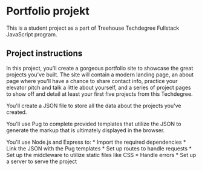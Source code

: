 # Portfolio projekt
This is a student project as a part of Treehouse Techdegree Fullstack JavaScript program.

## Project instructions
In this project, you'll create a gorgeous portfolio site to showcase the great projects you've built. The site will contain a modern landing page, an about page where you'll have a chance to share contact info, practice your elevator pitch and talk a little about yourself, and a series of project pages to show off and detail at least your first five projects from this Techdegree.

You'll create a JSON file to store all the data about the projects you've created.

You'll use Pug to complete provided templates that utilize the JSON to generate the markup that is ultimately displayed in the browser.

You'll use Node.js and Express to:
	* Import the required dependencies
	* Link the JSON with the Pug templates
	* Set up routes to handle requests
	* Set up the middleware to utilize static files like CSS
	* Handle errors
	* Set up a server to serve the project
